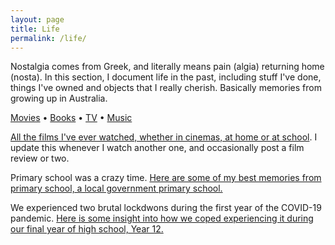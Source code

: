 ```yaml
---
layout: page
title: Life
permalink: /life/
---
```

Nostalgia comes from Greek, and literally means pain (algia) returning home (nosta). In this section, I document life in the past, including stuff I've done, things I've owned and objects that I really cherish. Basically memories from growing up in Australia.

<p><a href="/life/movies">Movies</a> • <a href="/life/books">Books</a> • <a href="/life/tv">TV</a> • <a href="/life/music">Music</a></p>

<a href="/nostalgia/movies">All the films I've ever watched, whether in cinemas, at home or at school</a>. I update this whenever I watch another one, and occasionally post a film review or two.

Primary school was a crazy time. [Here are some of my best memories from primary school, a local government primary school.](/life/primary.html)

We experienced two brutal lockdwons during the first year of the COVID-19 pandemic. [Here is some insight into how we coped experiencing it during our final year of high school, Year 12.](/life/pandemic_year_one.html)